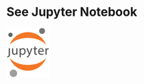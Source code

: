 # See Jupyter Notebook
<a href="https://github.com/andrewrgarcia/monte-carlo/blob/master/montecarlo.ipynb"><img src="figures/jupyter.png" alt="drawing" width="100"/></a>
